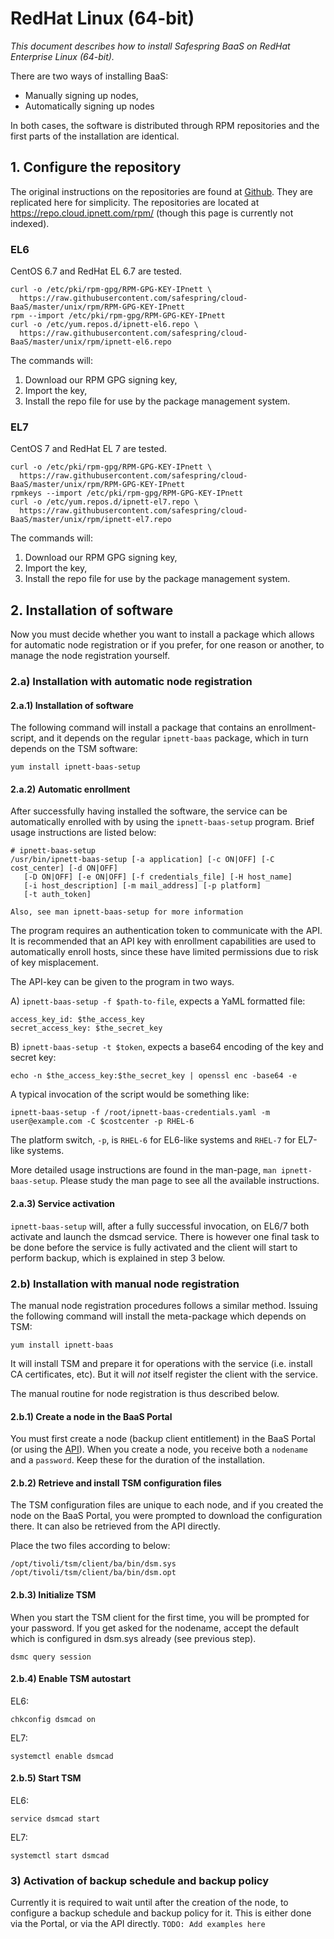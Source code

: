 # RedHat Linux (64-bit)

_This document describes how to install Safespring BaaS on RedHat Enterprise Linux (64-bit)._

There are two ways of installing BaaS:
 * Manually signing up nodes,
 * Automatically signing up nodes

In both cases, the software is distributed through RPM repositories and the first parts of the installation are identical.

## 1. Configure the repository

The original instructions on the repositories are found at [Github](https://github.com/safespring/cloud-BaaS/tree/master/unix/rpm). They are replicated here for simplicity.
The repositories are located at https://repo.cloud.ipnett.com/rpm/ (though this page is currently not indexed).

### EL6
CentOS 6.7 and RedHat EL 6.7 are tested.

    curl -o /etc/pki/rpm-gpg/RPM-GPG-KEY-IPnett \
      https://raw.githubusercontent.com/safespring/cloud-BaaS/master/unix/rpm/RPM-GPG-KEY-IPnett
    rpm --import /etc/pki/rpm-gpg/RPM-GPG-KEY-IPnett
    curl -o /etc/yum.repos.d/ipnett-el6.repo \
      https://raw.githubusercontent.com/safespring/cloud-BaaS/master/unix/rpm/ipnett-el6.repo
    
The commands will:

1. Download our RPM GPG signing key,
2. Import the key,
3. Install the repo file for use by the package management system.

### EL7
CentOS 7 and RedHat EL 7 are tested.

    curl -o /etc/pki/rpm-gpg/RPM-GPG-KEY-IPnett \
      https://raw.githubusercontent.com/safespring/cloud-BaaS/master/unix/rpm/RPM-GPG-KEY-IPnett
    rpmkeys --import /etc/pki/rpm-gpg/RPM-GPG-KEY-IPnett
    curl -o /etc/yum.repos.d/ipnett-el7.repo \
      https://raw.githubusercontent.com/safespring/cloud-BaaS/master/unix/rpm/ipnett-el7.repo
    

The commands will:

1. Download our RPM GPG signing key,
2. Import the key,
3. Install the repo file for use by the package management system.

## 2. Installation of software

Now you must decide whether you want to install a package which allows for automatic node registration or if you prefer, for one reason or another, to manage the node registration yourself.

### 2.a) Installation with automatic node registration

#### 2.a.1) Installation of software
The following command will install a package that contains an enrollment-script, and it depends on the regular `ipnett-baas` package, which in turn depends on the TSM software:

`yum install ipnett-baas-setup`

#### 2.a.2) Automatic enrollment

After successfully having installed the software, the service can be automatically enrolled with by using the  `ipnett-baas-setup` program. Brief usage instructions are listed below:

    # ipnett-baas-setup 
    /usr/bin/ipnett-baas-setup [-a application] [-c ON|OFF] [-C cost_center] [-d ON|OFF]
       [-D ON|OFF] [-e ON|OFF] [-f credentials_file] [-H host_name]
       [-i host_description] [-m mail_address] [-p platform]
       [-t auth_token]
    
    Also, see man ipnett-baas-setup for more information
    
The program requires an authentication token to communicate with the API.
It is recommended that an API key with enrollment capabilities are used to automatically enroll hosts, since these have limited permissions due to risk of key misplacement.

The API-key can be given to the program in two ways.

A) `ipnett-baas-setup -f $path-to-file`, expects a YaML formatted file:

    access_key_id: $the_access_key
    secret_access_key: $the_secret_key

B) `ipnett-baas-setup -t $token`, expects a base64 encoding of the key and secret key:

    echo -n $the_access_key:$the_secret_key | openssl enc -base64 -e

A typical invocation of the script would be something like:

    ipnett-baas-setup -f /root/ipnett-baas-credentials.yaml -m user@example.com -C $costcenter -p RHEL-6

The platform switch, `-p`, is `RHEL-6` for EL6-like systems and `RHEL-7` for EL7-like systems.

More detailed usage instructions are found in the man-page, `man ipnett-baas-setup`.
Please study the man page to see all the available instructions.

#### 2.a.3) Service activation

`ipnett-baas-setup` will, after a fully successful invocation, on EL6/7 both activate and launch the dsmcad service.
There is however one final task to be done before the service is fully activated and the client will start to perform backup, which is explained in step 3 below.

### 2.b) Installation with manual node registration

The manual node registration procedures follows a similar method. Issuing the following command will install the meta-package which depends on TSM:

    yum install ipnett-baas

It will install TSM and prepare it for operations with the service (i.e. install CA certificates, etc).
But it will _not_ itself register the client with the service.

The manual routine for node registration is thus described below.

#### 2.b.1) Create a node in the BaaS Portal

You must first create a node (backup client entitlement) in the BaaS Portal (or using the [API](https://github.com/safespring/cloud-BaaS/blob/master/API.md)).
When you create a node, you receive both a `nodename` and a `password`. Keep these for the duration of the installation.

#### 2.b.2) Retrieve and install TSM configuration files

The TSM configuration files are unique to each node, and if you created the node on the BaaS Portal, you were prompted to download the configuration there. It can also be retrieved from the API directly.

Place the two files according to below:

    /opt/tivoli/tsm/client/ba/bin/dsm.sys
    /opt/tivoli/tsm/client/ba/bin/dsm.opt

#### 2.b.3) Initialize TSM

When you start the TSM client for the first time, you will be prompted for your password. If you get asked for the nodename, accept the default which is configured in dsm.sys already (see previous step).

    dsmc query session

#### 2.b.4) Enable TSM autostart

EL6:

    chkconfig dsmcad on

EL7:

    systemctl enable dsmcad

#### 2.b.5) Start TSM
EL6:

    service dsmcad start

EL7:

    systemctl start dsmcad

### 3) Activation of backup schedule and backup policy

Currently it is required to wait until after the creation of the node, to configure a backup schedule and backup policy for it.
This is either done via the Portal, or via the API directly. `TODO: Add examples here`
